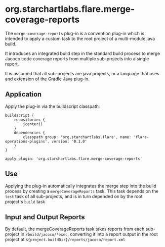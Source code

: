 # org.starchartlabs.flare.merge-coverage-reports

The `merge-coverage-reports` plug-in is a convention plug-in which is intended to apply a custom task to the root project of a multi-module java build.

It introduces an integrated build step in the standard build process to merge Jacoco code coverage reports from multiple sub-projects into a single report.

It is assumed that all sub-projects are java projects, or a language that uses and extension of the Gradle Java plug-in.

## Application

Apply the plug-in via the buildscript classpath:

```
buildscript {
    repositories {
        jcenter()
    }
    dependencies {
        classpath group: 'org.starchartlabs.flare', name: 'flare-operations-plugins', version: '0.1.0'
    }
}

apply plugin: 'org.starchartlabs.flare.merge-coverage-reports'
```

## Use

Applying the plug-in automatically integrates the merge step into the build process by creating a `mergeCoverageReports` task. This task depends on the `test` task of all sub-projects, and is in turn depended on by the root project's `build` task

## Input and Output Reports

By default, the mergeCoverageReports task takes reports from each sub-project in `/build/jacoco/*exec`, converting it into a report output in the root project at `${project.buildDir}/reports/jacoco/report.xml`

